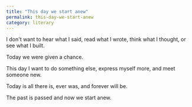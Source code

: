 ```yaml
---
title: "This day we start anew"
permalink: this-day-we-start-anew
category: literary
---
```


I don't want to hear what I said, read what I wrote, think what I thought, or see what I built.

Today we were given a chance.

This day I want to do something else, express myself more, and meet someone new.

Today is all there is, ever was, and forever will be.

The past is passed and now we start anew.
